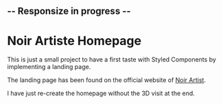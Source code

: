 ## -- Responsize in progress --

# Noir Artiste Homepage

This is just a small project to have a first taste with Styled Components by implementing a landing page.

The landing page has been found on the official website of [Noir Artist](https://noir-artist.com/).

I have just re-create the homepage without the 3D visit at the end.
